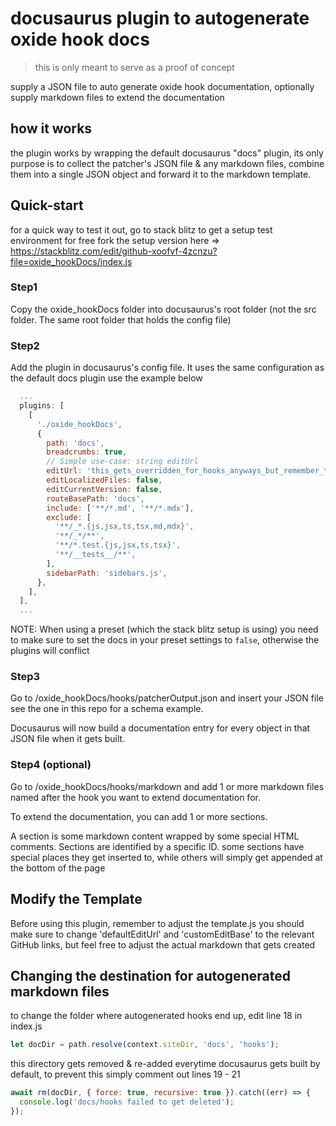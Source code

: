 # docusaurus plugin to autogenerate oxide hook docs
> this is only meant to serve as a proof of concept

supply a JSON file to auto generate oxide hook documentation,
optionally supply markdown files to extend the documentation

## how it works
the plugin works by wrapping the default docusaurus "docs" plugin, its only purpose is to collect the patcher's JSON file & any markdown files, combine them into a single JSON object and forward it to the markdown template. 

## Quick-start
for a quick way to test it out, go to stack blitz to get a setup test environment for free
fork the setup version here ⇒ https://stackblitz.com/edit/github-xoofvf-4zcnzu?file=oxide_hookDocs/index.js

### Step1
Copy the oxide_hookDocs folder into docusaurus's root folder (not the src folder. The same root folder that holds the config file)

### Step2
Add the plugin in docusaurus's config file. It uses the same configuration as the default docs plugin
use the example below 
```js
  ...
  plugins: [
    [
      './oxide_hookDocs',
      {
        path: 'docs',
        breadcrumbs: true,
        // Simple use-case: string editUrl
        editUrl: 'this_gets_overridden_for_hooks_anyways_but_remember_to_set_this_for_non_hook_content',
        editLocalizedFiles: false,
        editCurrentVersion: false,
        routeBasePath: 'docs',
        include: ['**/*.md', '**/*.mdx'],
        exclude: [
          '**/_*.{js,jsx,ts,tsx,md,mdx}',
          '**/_*/**',
          '**/*.test.{js,jsx,ts,tsx}',
          '**/__tests__/**',
        ],
        sidebarPath: 'sidebars.js',
      },
    ],
  ],
  ...
```
NOTE: When using a preset (which the stack blitz setup is using) you need to make sure to set the docs in your preset settings to `false`, otherwise the plugins will conflict

### Step3
Go to /oxide_hookDocs/hooks/patcherOutput.json and insert your JSON file
see the one in this repo for a schema example.

Docusaurus will now build a documentation entry for every object in that JSON file when it gets built.

### Step4 (optional)
Go to /oxide_hookDocs/hooks/markdown and add 1 or more markdown files named after the hook you want to extend documentation for.

To extend the documentation, you can add 1 or more sections.

A section is some markdown content wrapped by some special HTML comments. Sections are identified by a specific ID. some sections have special places they get inserted to, while others will simply get appended at the bottom of the page

## Modify the Template
Before using this plugin, remember to adjust the template.js
you should make sure to change 'defaultEditUrl' and 'customEditBase' to the relevant GitHub links, but feel free to adjust the actual markdown that gets created

## Changing the destination for autogenerated markdown files
to change the folder where autogenerated hooks end up, edit line 18 in index.js
```js
let docDir = path.resolve(context.siteDir, 'docs', 'hooks');
```

this directory gets removed & re-added everytime docusaurus gets built by default, to prevent this simply comment out lines 19 - 21
```js
await rm(docDir, { force: true, recursive: true }).catch((err) => {
  console.log('docs/hooks failed to get deleted');
});
```

